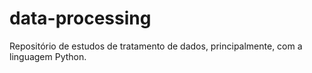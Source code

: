 # data-processing
Repositório de estudos de tratamento de dados, principalmente, com a linguagem Python.
